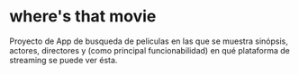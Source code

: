 # where's that movie
Proyecto de App de busqueda de peliculas en las que se muestra sinópsis, actores, directores y (como principal funcionabilidad) en qué plataforma de streaming se puede ver ésta.
